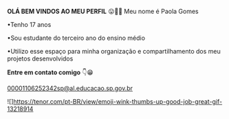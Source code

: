 **OLÁ BEM VINDOS AO MEU PERFIL** 😛💜💜
Meu nome é Paola Gomes

•Tenho 17 anos

•Sou estudante do terceiro ano do ensino médio

•Utilizo esse espaço para minha organização e compartilhamento dos meu projetos desenvolvidos

**Entre em contato comigo** 👇😁

00001106252342sp@al.educacao.sp.gov.br

![]https://tenor.com/pt-BR/view/emoji-wink-thumbs-up-good-job-great-gif-13218914
